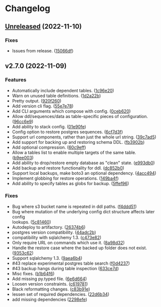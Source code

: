 # Changelog

## [Unreleased](https://github.com/schireson/databudgie/compare/v2.7.0...HEAD) (2022-11-10)

### Fixes

* Issues from release.
  ([15066df](https://github.com/schireson/databudgie/commit/15066df96dcb40bd9dd2fc54454ff4ac7e0a0664))

## v2.7.0 (2022-11-09)

### Features

* Automatically include dependent tables.
  ([1c96e20](https://github.com/schireson/databudgie/commit/1c96e207b95c8a4c4a6b2a80767d2310f7d01f7e))
* Warn on unused table definitions.
  ([1d2a22b](https://github.com/schireson/databudgie/commit/1d2a22b5830865d9d31accbc566f0030f52e8ec1))
* Pretty output.
  ([920f260](https://github.com/schireson/databudgie/commit/920f2605f31bf94711ebbe482a8723edcd0ea0e9))
* Add version cli flag.
  ([55e7e78](https://github.com/schireson/databudgie/commit/55e7e78e7ab2588c02f7daa265135c7848e91cea))
* Add CLI arguments which compose with config.
  ([0ceb620](https://github.com/schireson/databudgie/commit/0ceb62007fbed1c82c8f6a46a50ac6743b4a944e))
* Allow ddl/sequences/data as table-specific pieces of configuration.
  ([96cc6e9](https://github.com/schireson/databudgie/commit/96cc6e9d0c4753574b9a9e94fe12587b1bcf8fbc))
* Add ability to stack config.
  ([01e90fe](https://github.com/schireson/databudgie/commit/01e90fe8e712af9690d0124b71f8f43d5eafb248))
* Config option to restore postgres sequences.
  ([6cf7d3f](https://github.com/schireson/databudgie/commit/6cf7d3f4e79d443953d77fabce18df3c02c5c517))
* Support url components, rather than just the whole url string.
  ([39c7ad5](https://github.com/schireson/databudgie/commit/39c7ad56e5a02859924aa526fe6ac1567236c534))
* Add support for backing up and restoring schema DDL.
  ([fb3902b](https://github.com/schireson/databudgie/commit/fb3902b07d22247aef6e1a196846bc91e7940d42))
* Add optional compression.
  ([60c9eff](https://github.com/schireson/databudgie/commit/60c9eff60f0f7a007ec83d3d8445f029d322baa4))
* Allow a tables list to enable multiple targets of the same table.
  ([b9ee003](https://github.com/schireson/databudgie/commit/b9ee003b9cecffd38084ab9a42a9a15feebf4a57))
* Add ability to drop/restore empty database as "clean" state.
  ([e993db0](https://github.com/schireson/databudgie/commit/e993db04787b4a3f0c0b89543b65ed9128e0863a))
* Add backup and restore functionality for ddl.
  ([dc852b0](https://github.com/schireson/databudgie/commit/dc852b0c9c86fa4a104399ff824004eccc46dd37))
* Support local backups, make boto3 an optional dependency.
  ([4acc494](https://github.com/schireson/databudgie/commit/4acc49464143447f0eb7ae8e6e92f626bde05c19))
* Implement globbing for restore operations.
  ([149ba4f](https://github.com/schireson/databudgie/commit/149ba4fdd3212ab164f18e876725e4c7d7fc1764))
* Add ability to specify tables as globs for backup.
  ([5ffef96](https://github.com/schireson/databudgie/commit/5ffef96eef25159990a208700fed2bf36440fca3))

### Fixes

* Bug where s3 bucket name is repeated in ddl paths.
  ([f4ddd51](https://github.com/schireson/databudgie/commit/f4ddd519b586545ec1cf6f77c98b1246136ba9c7))
* Bug where mutation of the underlying config dict structure affects later config  
lookups.
  ([5c81460](https://github.com/schireson/databudgie/commit/5c81460862130beb273c651750f0d428e1622d76))
* Autodeploy to artifactory.
  ([26374b6](https://github.com/schireson/databudgie/commit/26374b6e0b9fcd7acb42bd1e12d9963640eadf49))
* postgres version compatibility.
  ([44adc2b](https://github.com/schireson/databudgie/commit/44adc2b2ccffab6bacd7e407a1919da533e12322))
* compatibility with sqlalchemy 1.3.
  ([c473e82](https://github.com/schireson/databudgie/commit/c473e825ea8fe17e0c068892107757912fcfd152))
* Only require URL on commands which use it.
  ([8a98d32](https://github.com/schireson/databudgie/commit/8a98d322352f1589c29d7088cfe48baf4fe040b8))
* Handle the restore case where the backed up folder does not exist.
  ([9353c62](https://github.com/schireson/databudgie/commit/9353c628ac5fc1ecb85de04060ce96450e6121f3))
* Support sqlalchemy 1.3.
  ([9aea6b4](https://github.com/schireson/databudgie/commit/9aea6b43c2d16a6a378a15360e62072c18d67727))
* #43 replace experimental postgres table search
  ([f0d4237](https://github.com/schireson/databudgie/commit/f0d42375e42a4a8fd4b2b01b7be2b7b5f251153c))
* #43 backup hangs during table inspection
  ([633ce7d](https://github.com/schireson/databudgie/commit/633ce7db3bfa3f13e7788b2638dd71f6f852b541))
* Misc fixes.
  ([b1b64f6](https://github.com/schireson/databudgie/commit/b1b64f67bd8de513ca14c39e013523a6d086b2ab))
* Add missing py.typed file.
  ([6e6d664](https://github.com/schireson/databudgie/commit/6e6d6647ed20b7752a314bb403cca3633f82c431))
* Loosen version constraints.
  ([c619781](https://github.com/schireson/databudgie/commit/c61978101678ba3149408bdf41247acd87a9bde8))
* Black reformatting changes.
  ([c83b91e](https://github.com/schireson/databudgie/commit/c83b91eca5fa8a8fed4d92ca8f3ac1182a1e0c8e))
* lessen set of required dependencies.
  ([22d6b34](https://github.com/schireson/databudgie/commit/22d6b349b4a2b9c4fd0bb9e6e173125ff285c9cf))
* add missing dependencies
  ([2298efe](https://github.com/schireson/databudgie/commit/2298efe1f65aaae4df929ed96801477ea49be904))
